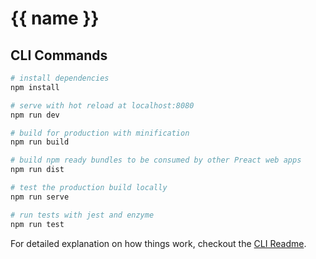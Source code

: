 # {{ name }}

## CLI Commands

``` bash
# install dependencies
npm install

# serve with hot reload at localhost:8080
npm run dev

# build for production with minification
npm run build

# build npm ready bundles to be consumed by other Preact web apps
npm run dist

# test the production build locally
npm run serve

# run tests with jest and enzyme
npm run test
```

For detailed explanation on how things work, checkout the [CLI Readme](https://github.com/preactjs/preact-cli/blob/master/README.md).
